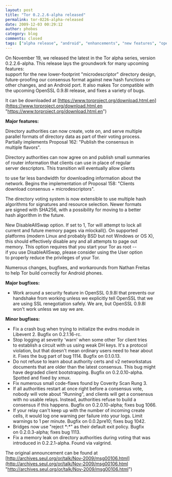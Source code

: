 ```yaml
---
layout: post
title: "Tor 0.2.2.6-alpha released"
permalink: tor-0226-alpha-released
date: 2009-12-03 00:29:12
author: phobos
category: blog
comments: closed
tags: ["alpha release", "android", "enhancements", "new features", "openssl"]
---
```


On November 19, we released the latest in the Tor alpha series, version 0.2.2.6-alpha. This release lays the groundwork for many upcoming features:  
 support for the new lower-footprint "microdescriptor" directory design,  
 future-proofing our consensus format against new hash functions or  
 other changes, and an Android port. It also makes Tor compatible with  
 the upcoming OpenSSL 0.9.8l release, and fixes a variety of bugs.

It can be downloaded at [https://www.torproject.org/download.html.en](https://www.torproject.org/download.html.en "https://www.torproject.org/download.html.en")

**Major features:**

Directory authorities can now create, vote on, and serve multiple  
 parallel formats of directory data as part of their voting process.  
 Partially implements Proposal 162: "Publish the consensus in  
 multiple flavors".

Directory authorities can now agree on and publish small summaries  
 of router information that clients can use in place of regular  
 server descriptors. This transition will eventually allow clients

<!-- more -->

  
 to use far less bandwidth for downloading information about the  
 network. Begins the implementation of Proposal 158: "Clients  
 download consensus + microdescriptors".

The directory voting system is now extensible to use multiple hash  
 algorithms for signatures and resource selection. Newer formats  
 are signed with SHA256, with a possibility for moving to a better  
 hash algorithm in the future.

New DisableAllSwap option. If set to 1, Tor will attempt to lock all  
 current and future memory pages via mlockall(). On supported  
 platforms (modern Linux and probably BSD but not Windows or OS X),  
 this should effectively disable any and all attempts to page out  
 memory. This option requires that you start your Tor as root --  
 if you use DisableAllSwap, please consider using the User option  
 to properly reduce the privileges of your Tor.

Numerous changes, bugfixes, and workarounds from Nathan Freitas  
 to help Tor build correctly for Android phones.

**Major bugfixes:**

-   Work around a security feature in OpenSSL 0.9.8l that prevents our  
     handshake from working unless we explicitly tell OpenSSL that we  
     are using SSL renegotiation safely. We are, but OpenSSL 0.9.8l  
     won't work unless we say we are.

**Minor bugfixes:**

-   Fix a crash bug when trying to initialize the evdns module in  
     Libevent 2. Bugfix on 0.2.1.16-rc.
-   Stop logging at severity 'warn' when some other Tor client tries  
     to establish a circuit with us using weak DH keys. It's a protocol  
     violation, but that doesn't mean ordinary users need to hear about  
     it. Fixes the bug part of bug 1114. Bugfix on 0.1.0.13.
-   Do not refuse to learn about authority certs and v2 networkstatus  
     documents that are older than the latest consensus. This bug might  
     have degraded client bootstrapping. Bugfix on 0.2.0.10-alpha.  
     Spotted and fixed by xmux.
-   Fix numerous small code-flaws found by Coverity Scan Rung 3.
-   If all authorities restart at once right before a consensus vote,  
     nobody will vote about "Running", and clients will get a consensus  
     with no usable relays. Instead, authorities refuse to build a  
     consensus if this happens. Bugfix on 0.2.0.10-alpha; fixes bug 1066.
-   If your relay can't keep up with the number of incoming create  
     cells, it would log one warning per failure into your logs. Limit  
     warnings to 1 per minute. Bugfix on 0.0.2pre10; fixes bug 1042.
-   Bridges now use "reject \*:\*" as their default exit policy. Bugfix  
     on 0.2.0.3-alpha; fixes bug 1113.
-   Fix a memory leak on directory authorities during voting that was  
     introduced in 0.2.2.1-alpha. Found via valgrind.

The original announcement can be found at [http://archives.seul.org/or/talk/Nov-2009/msg00106.html](http://archives.seul.org/or/talk/Nov-2009/msg00106.html "http://archives.seul.org/or/talk/Nov-2009/msg00106.html")
